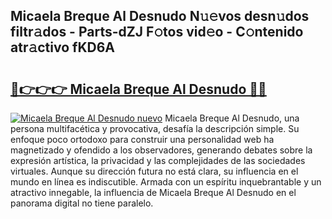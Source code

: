 ## Micaela Breque Al Desnudo N𝚞𝚎vos desn𝚞dos filtr𝚊dos - Parts-dZJ F𝚘tos vid𝚎o - C𝚘ntenido atr𝚊ctivo fKD6A

# <h2><a href="http://mb7ztqt.tromn.icu/?c=Micaela+Breque+Al+Desnudo">🔗👉👉👉 Micaela Breque Al Desnudo 🔗🔗</a></h2>

[![Micaela Breque Al Desnudo nuevo](https://i.imgur.com/pEAQMta.gif)](http://mb7ztqt.tromn.icu/?c=Micaela+Breque+Al+Desnudo)
Micaela Breque Al Desnudo, una persona multifacética y provocativa, desafía la descripción simple. Su enfoque poco ortodoxo para construir una personalidad web ha magnetizado y ofendido a los observadores, generando debates sobre la expresión artística, la privacidad y las complejidades de las sociedades virtuales. Aunque su dirección futura no está clara, su influencia en el mundo en línea es indiscutible. Armada con un espíritu inquebrantable y un atractivo innegable, la influencia de Micaela Breque Al Desnudo en el panorama digital no tiene paralelo.
